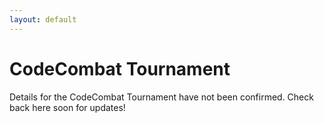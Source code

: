```yaml
---
layout: default
---
```


# CodeCombat Tournament

Details for the CodeCombat Tournament have not been confirmed. Check back here soon for updates!